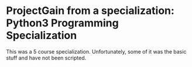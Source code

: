 # ProjectGain from a specialization: Python3 Programming Specialization

This was a 5 course specialization. Unfortunately, some of it was the basic stuff and have not been scripted.
